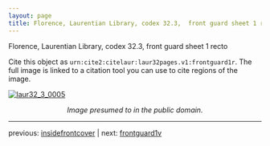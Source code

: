 ```yaml
---
layout: page
title: Florence, Laurentian Library, codex 32.3,  front guard sheet 1 recto
---
```


Florence, Laurentian Library, codex 32.3,  front guard sheet 1 recto

Cite this object as `urn:cite2:citelaur:laur32pages.v1:frontguard1r`.  The full image is linked to a citation tool you can use to cite regions of the image.

[![laur32_3_0005](http://www.homermultitext.org/iipsrv?IIIF=/project/homer/pyramidal/deepzoom/citelaur/laur32imgs/v1/laur32_3_0005.tif/full/800,/0/default.jpg)](http://www.homermultitext.org/ict2/?urn=urn:cite2:citelaur:laur32imgs.v1:laur32_3_0005) 

<p style="text-align: center; font-style: italic;">Image presumed to in the public domain.</p>

---

previous: [insidefrontcover](../insidefrontcover/) | next: [frontguard1v](../frontguard1v/)